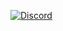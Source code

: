 [![Discord](https://img.shields.io/discord/940677414474903612?color=%235865F2&label=Discord&style=for-the-badge)](https://discord.gg/exGDTaZweY)
